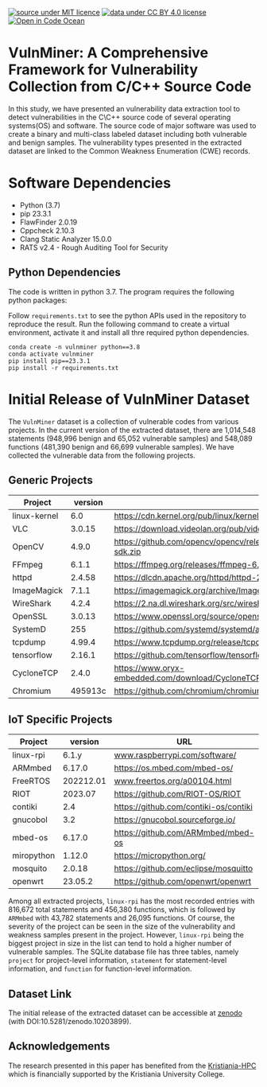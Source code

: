[![source under MIT licence](https://img.shields.io/badge/source%20license-MIT-green)](LICENSE.txt)
[![data under CC BY 4.0 license](https://img.shields.io/badge/data%20license-CC%20BY%204.0-green)](https://creativecommons.org/licenses/by/4.0/)
[![Open in Code Ocean](https://codeocean.com/codeocean-assets/badge/open-in-code-ocean.svg)](https://codeocean.com/capsule/0170549/tree)

# VulnMiner: A Comprehensive Framework for Vulnerability Collection from C/C++ Source Code

In this study, we have presented an vulnerability data extraction tool to detect vulnerabilities in the C\C++ source code of several operating systems(OS) and software. The source code of major software was used to create a binary and multi-class labeled dataset including both vulnerable and benign samples. The vulnerability types presented in the extracted dataset are linked to the Common Weakness Enumeration (CWE) records.

# Software Dependencies

- Python (3.7)
- pip 23.3.1
- FlawFinder 2.0.19
- Cppcheck 2.10.3
- Clang Static Analyzer 15.0.0
- RATS v2.4 - Rough Auditing Tool for Security

## Python Dependencies

The code is written in python 3.7. The program requires the following python packages:

Follow `requirements.txt` to see the python APIs used in the repository to reproduce the result. Run the following command to create a virtual environment, activate it and install all thre required python dependencies.

```
conda create -n vulnminer python==3.8
conda activate vulnminer
pip install pip==23.3.1
pip install -r requirements.txt
```

# Initial Release of VulnMiner Dataset

The `VulnMiner` dataset is a collection of vulnerable codes from various projects. In the current version of the extracted dataset, there are 1,014,548 statements (948,996 benign and 65,052 vulnerable samples) and 548,089 functions (481,390 benign and 66,699 vulnerable samples). We have collected the vulnerable data from the following projects.

## Generic Projects

| Project      | version | URL                                                                                       |
| ------------ | ------- | ----------------------------------------------------------------------------------------- |
| linux-kernel | 6.0     | https://cdn.kernel.org/pub/linux/kernel/v6.x/linux-6.0.tar.gz                             |
| VLC          | 3.0.15  | https://download.videolan.org/pub/videolan/vlc/3.0.15/vlc-3.0.15.tar.xz                   |
| OpenCV       | 4.9.0   | https://github.com/opencv/opencv/releases/download/4.9.0/opencv-4.9.0-android-sdk.zip     |
| FFmpeg       | 6.1.1   | https://ffmpeg.org/releases/ffmpeg-6.1.1.tar.xz                                           |
| httpd        | 2.4.58  | https://dlcdn.apache.org/httpd/httpd-2.4.58.tar.gz                                        |
| ImageMagick  | 7.1.1   | https://imagemagick.org/archive/ImageMagick.tar.gz                                        |
| WireShark    | 4.2.4   | https://2.na.dl.wireshark.org/src/wireshark-4.2.4.tar.xz                                  |
| OpenSSL      | 3.0.13  | https://www.openssl.org/source/openssl-3.0.13.tar.gz                                      |
| SystemD      | 255     | https://github.com/systemd/systemd/archive/refs/tags/v255.tar.gz                          |
| tcpdump      | 4.99.4  | https://www.tcpdump.org/release/tcpdump-4.99.4.tar.xz                                     |
| tensorflow   | 2.16.1  | https://github.com/tensorflow/tensorflow/archive/refs/tags/v2.16.1.tar.gz                 |
| CycloneTCP   | 2.4.0   | https://www.oryx-embedded.com/download/CycloneTCP_SSL_SSH_IPSEC_EAP_CRYPTO_Open_2_4_0.zip |
| Chromium     | 495913c | https://github.com/chromium/chromium/archive/refs/heads/main.zip                          |

## IoT Specific Projects

| Project    | version   | URL                                   |
| ---------- | --------- | ------------------------------------- |
| linux-rpi  | 6.1.y     | www.raspberrypi.com/software/         |
| ARMmbed    | 6.17.0    | https://os.mbed.com/mbed-os/          |
| FreeRTOS   | 202212.01 | www.freertos.org/a00104.html          |
| RIOT       | 2023.07   | https://github.com/RIOT-OS/RIOT       |
| contiki    | 2.4       | https://github.com/contiki-os/contiki |
| gnucobol   | 3.2       | https://gnucobol.sourceforge.io/      |
| mbed-os    | 6.17.0    | https://github.com/ARMmbed/mbed-os    |
| miropython | 1.12.0    | https://micropython.org/              |
| mosquito   | 2.0.18    | https://github.com/eclipse/mosquitto  |
| openwrt    | 23.05.2   | https://github.com/openwrt/openwrt    |

Among all extracted projects, `linux-rpi` has the most recorded entries with 816,672 total statements and 456,380 functions, which is followed by `ARMmbed` with 43,782 statements and 26,095 functions. Of course, the severity of the project can be seen in the size of the vulnerability and weakness samples present in the project. However, `linux-rpi` being the biggest project in size in the list can tend to hold a higher number of vulnerable samples. The SQLite database file has three tables, namely `project` for project-level information, `statement` for statement-level information, and
`function` for function-level information.

## Dataset Link

The initial release of the extracted dataset can be accessible at [zenodo](https://zenodo.org/uploads/10203899) (with DOI:10.5281/zenodo.10203899).

## Acknowledgements

The research presented in this paper has benefited from the [Kristiania-HPC](https://kristiania-hpc.github.io/build/index.html) which is financially supported by the Kristiania University College.
